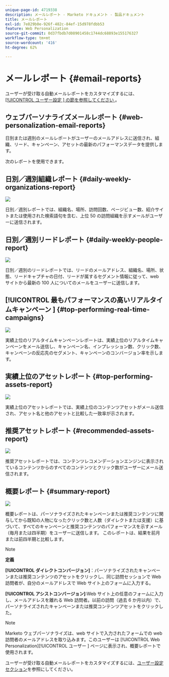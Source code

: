 ```yaml
---
unique-page-id: 4719338
description: メールレポート - Marketo ドキュメント - 製品ドキュメント
title: メールレポート
exl-id: 7e829b0e-926f-482c-84ef-15d978fdbb53
feature: Web Personalization
source-git-commit: 0d37fbdb7d08901458c1744dc68893e155176327
workflow-type: tm+mt
source-wordcount: '416'
ht-degree: 62%

---
```


# メールレポート {#email-reports}

ユーザーが受け取る自動メールレポートをカスタマイズするには、[[!UICONTROL  ユーザー設定 ] の節を参照してください ](/help/marketo/product-docs/web-personalization/getting-started/user-settings.md)。

## ウェブパーソナライズメールレポート {#web-personalization-email-reports}

日別または週別のメールレポートがユーザーのメールアドレスに送信され、組織、リード、キャンペーン、アセットの最新のパフォーマンスデータを提供します。

次のレポートを使用できます。

## 日別／週別組織レポート {#daily-weekly-organizations-report}

![](assets/image2014-12-6-13-3a32-3a8.png)

日別／週別レポートでは、組織名、場所、訪問回数、ページビュー数、紹介サイトまたは使用された検索語句を含む、上位 50 の訪問組織を示すメールがユーザーに送信されます。

## 日別／週別リードレポート {#daily-weekly-people-report}

![](assets/two.png)

日別／週別のリードレポートでは、リードのメールアドレス、組織名、場所、状態、リードキャプチャの日付、リードが属するセグメント情報に従って、web サイトから最新の 100 人についてのメールをユーザーに送信します。

## [!UICONTROL  最もパフォーマンスの高いリアルタイムキャンペーン ] {#top-performing-real-time-campaigns}

![](assets/image2014-12-6-13-3a32-3a31.png)

実績上位のリアルタイムキャンペーンレポートは、実績上位のリアルタイムキャンペーンをメール送信し、キャンペーン名、インプレッション数、クリック数、キャンペーンの反応先のセグメント、キャンペーンのコンバージョン率を示します。

## 実績上位のアセットレポート {#top-performing-assets-report}

![](assets/image2014-12-6-13-3a29-3a5.png)

実績上位のアセットレポートでは、実績上位のコンテンツアセットがメール送信され、アセット名と他のアセットと比較した一致率が示されます。

## 推奨アセットレポート {#recommended-assets-report}

![](assets/image2014-12-6-13-3a28-3a43.png)

推奨アセットレポートでは、コンテンツレコメンデーションエンジンに表示されているコンテンツからのすべてのコンテンツとクリック数がユーザーにメール送信されます。

## 概要レポート {#summary-report}

![](assets/six.png)

概要レポートは、パーソナライズされたキャンペーンまたは推奨コンテンツに関与してから既知の人物になったクリック数と人数（ダイレクトまたは支援）に基づいて、すべてのキャンペーンと推奨コンテンツのパフォーマンスを示すメール（毎月または四半期）をユーザーに送信します。 このレポートは、結果を前月または前四半期と比較します。

>[!NOTE]
>
>**定義**
>
>**[!UICONTROL ダイレクトコンバージョン]**：パーソナライズされたキャンペーンまたは推奨コンテンツのアセットをクリックし、同じ訪問セッションで Web 訪問者が、自分のメールアドレスで Web サイト上のフォームに入力する。
>
>**[!UICONTROL アシストコンバージョン]**:Web サイト上の任意のフォームに入力し、メールアドレスを離れる Web 訪問者。以前の訪問（過去 6 か月以内）で、パーソナライズされたキャンペーンまたは推奨コンテンツアセットをクリックした。

>[!NOTE]
>
>Marketo ウェブパーソナライズは、web サイトで入力されたフォームでの web 訪問者のメールアドレスを取り込みます。このユーザーは [!UICONTROL Web Personalization][!UICONTROL  ユーザー ] ページに表示され、概要レポートで使用されます。

ユーザーが受け取る自動メールレポートをカスタマイズするには、[ユーザー設定セクション](/help/marketo/product-docs/web-personalization/getting-started/user-settings.md)を参照にしてください。
